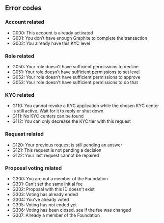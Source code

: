 ## Error codes

### Account related
- G000: This account is already activated
- G001: You don’t have enough Graphite to complete the transaction
- G002: You already have this KYC level

### Role related
- G050: Your role doesn't have sufficient permissions to decline
- G051: Your role doesn't have sufficient permissions to set level
- G052: Your role doesn't have sufficient permissions to approve
- G053: Your role doesn't have sufficient permissions to do that

### KYC related
- G110: You cannot revoke a KYC application while the chosen KYC center is still active. Wait for it to reply or shut down.
- G111: No KYC centers can be found
- G112: You can only decrease the KYC tier with this request


### Request related
- G120: Your previous request is still pending an answer
- G121: This request is not pending a decision
- G122: Your last request cannot be repaired

### Proposal voting related
- G300: You are not a member of the Foundation
- G301: Can't set the same initial fee
- G302: Proposal with this ID doesn't exist
- G303: Voting has already ended
- G304: You've already voted
- G305: Voting has not ended yet
- G306: Voting has been closed, see if the fee was changed
- G307: Already a member of the Foundation

